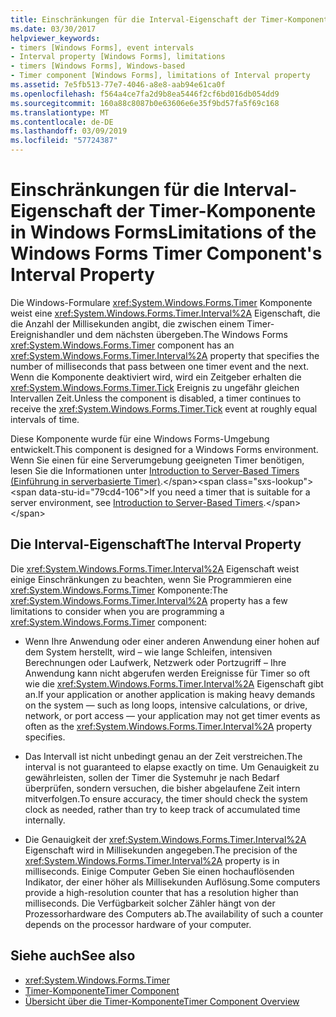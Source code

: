 ```yaml
---
title: Einschränkungen für die Interval-Eigenschaft der Timer-Komponente in Windows Forms
ms.date: 03/30/2017
helpviewer_keywords:
- timers [Windows Forms], event intervals
- Interval property [Windows Forms], limitations
- timers [Windows Forms], Windows-based
- Timer component [Windows Forms], limitations of Interval property
ms.assetid: 7e5fb513-77e7-4046-a8e8-aab94e61ca0f
ms.openlocfilehash: f564a4ce7fa2d9b8ea5446f2cf6bd016db054dd9
ms.sourcegitcommit: 160a88c8087b0e63606e6e35f9bd57fa5f69c168
ms.translationtype: MT
ms.contentlocale: de-DE
ms.lasthandoff: 03/09/2019
ms.locfileid: "57724387"
---
```

# <a name="limitations-of-the-windows-forms-timer-components-interval-property"></a><span data-ttu-id="79cd4-102">Einschränkungen für die Interval-Eigenschaft der Timer-Komponente in Windows Forms</span><span class="sxs-lookup"><span data-stu-id="79cd4-102">Limitations of the Windows Forms Timer Component's Interval Property</span></span>
<span data-ttu-id="79cd4-103">Die Windows-Formulare <xref:System.Windows.Forms.Timer> Komponente weist eine <xref:System.Windows.Forms.Timer.Interval%2A> Eigenschaft, die die Anzahl der Millisekunden angibt, die zwischen einem Timer-Ereignishandler und dem nächsten übergeben.</span><span class="sxs-lookup"><span data-stu-id="79cd4-103">The Windows Forms <xref:System.Windows.Forms.Timer> component has an <xref:System.Windows.Forms.Timer.Interval%2A> property that specifies the number of milliseconds that pass between one timer event and the next.</span></span> <span data-ttu-id="79cd4-104">Wenn die Komponente deaktiviert wird, wird ein Zeitgeber erhalten die <xref:System.Windows.Forms.Timer.Tick> Ereignis zu ungefähr gleichen Intervallen Zeit.</span><span class="sxs-lookup"><span data-stu-id="79cd4-104">Unless the component is disabled, a timer continues to receive the <xref:System.Windows.Forms.Timer.Tick> event at roughly equal intervals of time.</span></span>  
  
 <span data-ttu-id="79cd4-105">Diese Komponente wurde für eine Windows Forms-Umgebung entwickelt.</span><span class="sxs-lookup"><span data-stu-id="79cd4-105">This component is designed for a Windows Forms environment.</span></span> <span data-ttu-id="79cd4-106">Wenn Sie einen für eine Serverumgebung geeigneten Timer benötigen, lesen Sie die Informationen unter [Introduction to Server-Based Timers (Einführung in serverbasierte Timer)](https://docs.microsoft.com/previous-versions/visualstudio/visual-studio-2008/tb9yt5e6(v=vs.90)).</span><span class="sxs-lookup"><span data-stu-id="79cd4-106">If you need a timer that is suitable for a server environment, see [Introduction to Server-Based Timers](https://docs.microsoft.com/previous-versions/visualstudio/visual-studio-2008/tb9yt5e6(v=vs.90)).</span></span>  
  
## <a name="the-interval-property"></a><span data-ttu-id="79cd4-107">Die Interval-Eigenschaft</span><span class="sxs-lookup"><span data-stu-id="79cd4-107">The Interval Property</span></span>  
 <span data-ttu-id="79cd4-108">Die <xref:System.Windows.Forms.Timer.Interval%2A> Eigenschaft weist einige Einschränkungen zu beachten, wenn Sie Programmieren eine <xref:System.Windows.Forms.Timer> Komponente:</span><span class="sxs-lookup"><span data-stu-id="79cd4-108">The <xref:System.Windows.Forms.Timer.Interval%2A> property has a few limitations to consider when you are programming a <xref:System.Windows.Forms.Timer> component:</span></span>  
  
-   <span data-ttu-id="79cd4-109">Wenn Ihre Anwendung oder einer anderen Anwendung einer hohen auf dem System herstellt, wird – wie lange Schleifen, intensiven Berechnungen oder Laufwerk, Netzwerk oder Portzugriff – Ihre Anwendung kann nicht abgerufen werden Ereignisse für Timer so oft wie die <xref:System.Windows.Forms.Timer.Interval%2A> Eigenschaft gibt an.</span><span class="sxs-lookup"><span data-stu-id="79cd4-109">If your application or another application is making heavy demands on the system — such as long loops, intensive calculations, or drive, network, or port access — your application may not get timer events as often as the <xref:System.Windows.Forms.Timer.Interval%2A> property specifies.</span></span>  
  
-   <span data-ttu-id="79cd4-110">Das Intervall ist nicht unbedingt genau an der Zeit verstreichen.</span><span class="sxs-lookup"><span data-stu-id="79cd4-110">The interval is not guaranteed to elapse exactly on time.</span></span> <span data-ttu-id="79cd4-111">Um Genauigkeit zu gewährleisten, sollen der Timer die Systemuhr je nach Bedarf überprüfen, sondern versuchen, die bisher abgelaufene Zeit intern mitverfolgen.</span><span class="sxs-lookup"><span data-stu-id="79cd4-111">To ensure accuracy, the timer should check the system clock as needed, rather than try to keep track of accumulated time internally.</span></span>  
  
-   <span data-ttu-id="79cd4-112">Die Genauigkeit der <xref:System.Windows.Forms.Timer.Interval%2A> Eigenschaft wird in Millisekunden angegeben.</span><span class="sxs-lookup"><span data-stu-id="79cd4-112">The precision of the <xref:System.Windows.Forms.Timer.Interval%2A> property is in milliseconds.</span></span> <span data-ttu-id="79cd4-113">Einige Computer Geben Sie einen hochauflösenden Indikator, der einer höher als Millisekunden Auflösung.</span><span class="sxs-lookup"><span data-stu-id="79cd4-113">Some computers provide a high-resolution counter that has a resolution higher than milliseconds.</span></span> <span data-ttu-id="79cd4-114">Die Verfügbarkeit solcher Zähler hängt von der Prozessorhardware des Computers ab.</span><span class="sxs-lookup"><span data-stu-id="79cd4-114">The availability of such a counter depends on the processor hardware of your computer.</span></span>
  
## <a name="see-also"></a><span data-ttu-id="79cd4-115">Siehe auch</span><span class="sxs-lookup"><span data-stu-id="79cd4-115">See also</span></span>
- <xref:System.Windows.Forms.Timer>
- [<span data-ttu-id="79cd4-116">Timer-Komponente</span><span class="sxs-lookup"><span data-stu-id="79cd4-116">Timer Component</span></span>](timer-component-windows-forms.md)
- [<span data-ttu-id="79cd4-117">Übersicht über die Timer-Komponente</span><span class="sxs-lookup"><span data-stu-id="79cd4-117">Timer Component Overview</span></span>](timer-component-overview-windows-forms.md)
